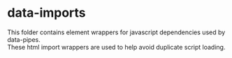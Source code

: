 # data-imports

This folder contains element wrappers for javascript dependencies used by data-pipes.  
These html import wrappers are used to help avoid duplicate script loading.